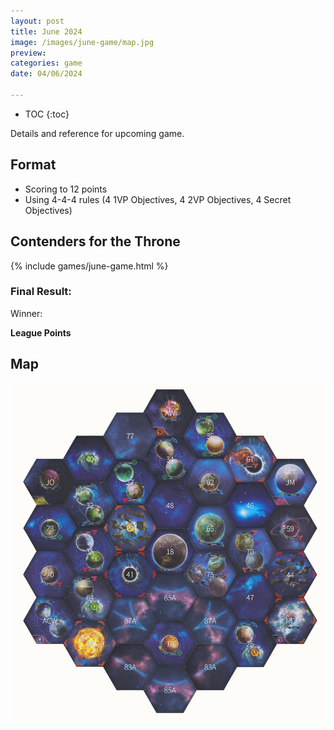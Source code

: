 ```yaml
---
layout: post
title: June 2024
image: /images/june-game/map.jpg
preview: 
categories: game
date: 04/06/2024

---
```

* TOC
{:toc}

Details and reference for upcoming game.

## Format
* Scoring to 12 points
* Using 4-4-4 rules (4 1VP Objectives, 4 2VP Objectives, 4 Secret Objectives)

## Contenders for the Throne
{% include games/june-game.html %}

### Final Result:
Winner: 

**League Points**

## Map

![](/images/june-game/map.jpg)


